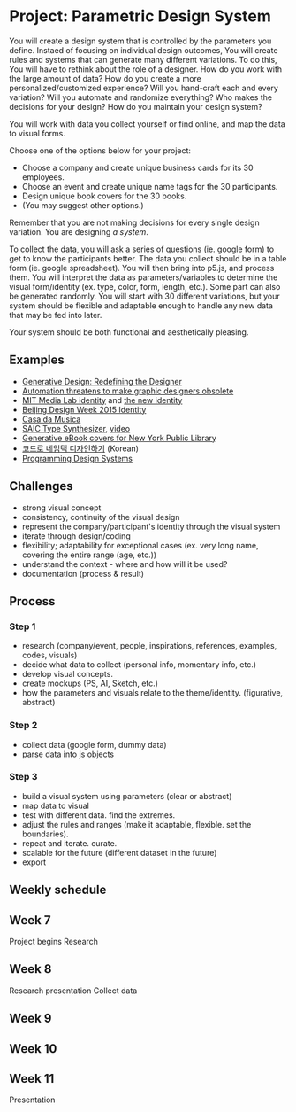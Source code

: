 # Project: Parametric Design System

You will create a design system that is controlled by the parameters you define. Instaed of focusing on individual design outcomes, You will create rules and systems that can generate many different variations. To do this, You will have to rethink about the role of a designer. How do you work with the large amount of data? How do you create a more personalized/customized experience? Will you hand-craft each and every variation? Will you automate and randomize everything? Who makes the decisions for your design? How do you maintain your design system? 

You will work with data you collect yourself or find online, and map the data to visual forms. 

Choose one of the options below for your project:
- Choose a company and create unique business cards for its 30 employees.
- Choose an event and create unique name tags for the 30 participants.
- Design unique book covers for the 30 books. 
- (You may suggest other options.)

Remember that you are not making decisions for every single design variation. You are designing *a system*.

To collect the data, you will ask a series of questions (ie. google form) to get to know the participants better. The data you collect should be in a table form (ie. google spreadsheet). You will then bring into p5.js, and process them. You will interpret the data as parameters/variables to determine the visual form/identity (ex. type, color, form, length, etc.). Some part can also be generated randomly. You will start with 30 different variations, but your system should be flexible and adaptable enough to handle any new data that may be fed into later. 

Your system should be both functional and aesthetically pleasing.



## Examples
- [Generative Design: Redefining the Designer](https://www.commarts.com/columns/generative-design-redefining-the-designer)
- [Automation threatens to make graphic designers obsolete](https://eyeondesign.aiga.org/automation-threatens-to-make-graphic-designers-obsolete/)
- [MIT Media Lab identity](http://eroonkang.com/projects/MIT-Media-Lab-Identity/) and [the new identity](http://www.underconsideration.com/brandnew/archives/new_logo_and_identity_for_mit_media_lab_by_pentagram.php#.WJpIYBiZORs)
- [Beijing Design Week 2015 Identity](http://lava.nl/projects/bjdw)
- [Casa da Musica](http://sagmeisterwalsh.com/work/all/casa-da-musica/)
- [SAIC Type Synthesizer](http://www.saic.edu/150/poster-generator/), [video](https://vimeo.com/138236203)
- [Generative eBook covers for New York Public Library](https://www.nypl.org/blog/2014/09/03/generative-ebook-covers)
- [코드로 네임택 디자인하기](https://brunch.co.kr/@designforhuman/26) (Korean)
- [Programming Design Systems](https://programmingdesignsystems.com)




## Challenges
- strong visual concept
- consistency, continuity of the visual design
- represent the company/participant's identity through the visual system
- iterate through design/coding
- flexibility; adaptability for exceptional cases (ex. very long name, covering the entire range (age, etc.))
- understand the context - where and how will it be used?
- documentation (process & result)



## Process

### Step 1
- research (company/event, people, inspirations, references, examples, codes, visuals)
- decide what data to collect (personal info, momentary info, etc.)
- develop visual concepts. 
- create mockups (PS, AI, Sketch, etc.)
- how the parameters and visuals relate to the theme/identity. (figurative, abstract)

### Step 2
- collect data (google form, dummy data)
- parse data into js objects

### Step 3
- build a visual system using parameters (clear or abstract)
- map data to visual
- test with different data. find the extremes.
- adjust the rules and ranges (make it adaptable, flexible. set the boundaries).
- repeat and iterate. curate.
- scalable for the future (different dataset in the future)
- export

## Weekly schedule

## Week 7
Project begins
Research

## Week 8
Research presentation
Collect data

## Week 9

## Week 10

## Week 11
Presentation

